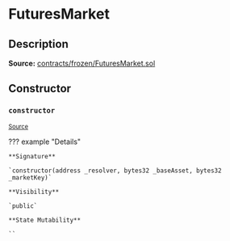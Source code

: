 # FuturesMarket

## Description

**Source:** [contracts/frozen/FuturesMarket.sol](https://github.com/Synthetixio/synthetix/tree/v2.94.1/contracts/frozen/FuturesMarket.sol)

## Constructor

### `constructor`

<sub>[Source](https://github.com/Synthetixio/synthetix/tree/v2.94.1/contracts/frozen/FuturesMarket.sol#L59)</sub>

??? example "Details"

    **Signature**

    `constructor(address _resolver, bytes32 _baseAsset, bytes32 _marketKey)`

    **Visibility**

    `public`

    **State Mutability**

    ``
